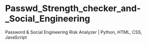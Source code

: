 # Passwd_Strength_checker_and-_Social_Engineering
Password &amp; Social Engineering Risk Analyzer | Python, HTML, CSS, JavaScript
